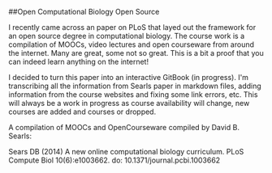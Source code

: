 ##Open Computational Biology Open Source

I recently came across an paper on PLoS that layed out the framework for an open source degree in computational biology. The course work is a compilation of MOOCs, video lectures and open courseware from around the internet. Many are great, some not so great. This is a bit a proof that you can indeed learn anything on the internet!

I decided to turn this paper into an interactive GitBook (in progress). I'm transcribing all the information from Searls paper in markdown files, adding information from the course websites and fixing some link errors, etc. This will always be a work in progress as course availability will change, new courses are added and courses or dropped. 

A compilation of MOOCs and OpenCourseware compiled by David B. Searls:

Sears DB (2014) A new online computational biology curriculum. PLoS Compute Biol 10(6):e1003662. do: 10.1371/journal.pcbi.1003662